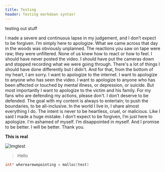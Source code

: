 ```yaml
---
title: Testing
header: Testing markdown syntax!
---
```

testing out stuff

I made a severe and continuous lapse in my judgement, and I don’t expect to be forgiven. I’m simply here to apologize. What we came across that day in the woods was obviously unplanned. The reactions you saw on tape were raw; they were unfiltered. None of us knew how to react or how to feel. I should have never posted the video. I should have put the cameras down and stopped recording what we were going through. There's a lot of things I should have done differently but I didn't. And for that, from the bottom of my heart, I am sorry. I want to apologize to the internet. I want to apologize to anyone who has seen the video. I want to apologize to anyone who has been affected or touched by mental illness, or depression, or suicide. But most importantly I want to apologize to the victim and his family. For my fans who are defending my actions, please don't. I don’t deserve to be defended. The goal with my content is always to entertain; to push the boundaries, to be all-inclusive. In the world I live in, I share almost everything I do. The intent is never to be heartless, cruel, or malicious. Like I said I made a huge mistake. I don’t expect to be forgiven, I’m just here to apologize. I'm ashamed of myself. I’m disappointed in myself. And I promise to be better. I will be better. Thank you. 

**This is real**

![Imgtest](https://upload.wikimedia.org/wikipedia/commons/thumb/2/21/Mandel_zoom_00_mandelbrot_set.jpg/240px-Mandel_zoom_00_mandelbrot_set.jpg)

> Hello


```cpp
int* wherearewepointing = malloc(test)

```

